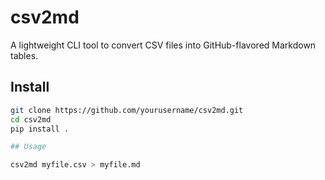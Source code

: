 # csv2md

A lightweight CLI tool to convert CSV files into GitHub-flavored Markdown tables.

## Install

```bash
git clone https://github.com/yourusername/csv2md.git
cd csv2md
pip install .

## Usage

csv2md myfile.csv > myfile.md

